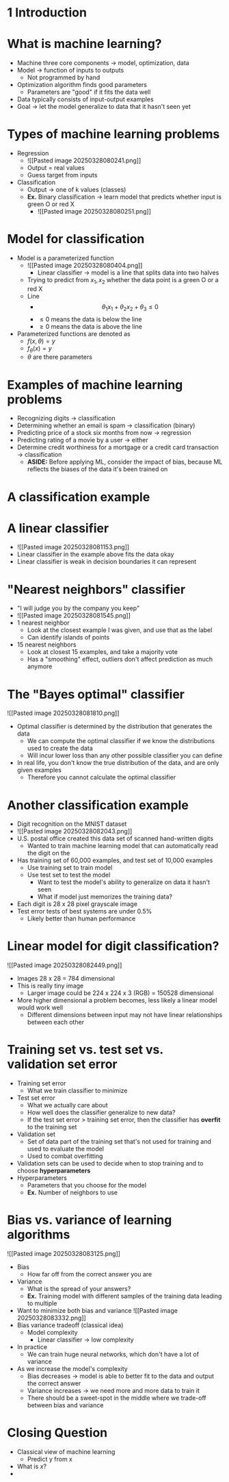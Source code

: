 # 1 Introduction
# What is machine learning?
- Machine three core components -> model, optimization, data
- Model -> function of inputs to outputs
	- Not programmed by hand 
- Optimization algorithm finds good parameters
	- Parameters are "good" if it fits the data well
- Data typically consists of input-output examples
- Goal -> let the model generalize to data that it hasn't seen yet
# Types of machine learning problems
- Regression
	- ![[Pasted image 20250328080241.png]]
	- Output = real values
	- Guess target from inputs
- Classification
	- Output -> one of k values (classes)
	- **Ex.** Binary classification -> learn model that predicts whether input is green O or red X
		- ![[Pasted image 20250328080251.png]]
# Model for classification
- Model is a parameterized function
	- ![[Pasted image 20250328080404.png]]
		- Linear classifier -> model is a line that splits data into two halves
	- Trying to predict from $x_{1}, x_{2}$ whether the data point is a green O or a red X
	- Line
		- $$\theta_{1} x_{1} + \theta_{2} x_{2} + \theta_{3} \leq 0$$
		- $\leq 0$ means the data is below the line
		- $\geq 0$ means the data is above the line
- Parameterized functions are denoted as
	- $f(x, \theta) = y$
	- $f_{\theta}(x) = y$
	- $\theta$ are there parameters
# Examples of machine learning problems
- Recognizing digits -> classification
- Determining whether an email is spam -> classification (binary)
- Predicting price of a stock six months from now -> regression
- Predicting rating of a movie by a user -> either
- Determine credit worthiness for a mortgage or a credit card transaction -> classification
	- **ASIDE:** Before applying ML, consider the impact of bias, because ML reflects the biases of the data it's been trained on
# A classification example
# A linear classifier
- ![[Pasted image 20250328081153.png]]
- Linear classifier in the example above fits the data okay
- Linear classifier is weak in decision boundaries it can represent
# "Nearest neighbors" classifier
- "I will judge you by the company you keep"
- ![[Pasted image 20250328081545.png]]
- 1 nearest neighbor
	- Look at the closest example I was given, and use that as the label
	- Can identify islands of points
- 15 nearest neighbors
	- Look at closest 15 examples, and take a majority vote
	- Has a "smoothing" effect, outliers don't affect prediction as much anymore
# The "Bayes optimal" classifier
![[Pasted image 20250328081810.png]]
- Optimal classifier is determined by the distribution that generates the data
	- We can compute the optimal classifier if we know the distributions used to create the data
	- Will incur lower loss than any other possible classifier you can define
- In real life, you don't know the true distribution of the data, and are only given examples
	- Therefore you cannot calculate the optimal classifier
# Another classification example
- Digit recognition on the MNIST dataset
- ![[Pasted image 20250328082043.png]]
- U.S. postal office created this data set of scanned hand-written digits
	- Wanted to train machine learning model that can automatically read the digit on the 
- Has training set of 60,000 examples, and test set of 10,000 examples
	- Use training set to train model
	- Use test set to test the model
		- Want to test the model's ability to generalize on data it hasn't seen
		- What if model just memorizes the training data?
- Each digit is 28 x 28 pixel grayscale image
- Test error tests of best systems are under 0.5%
	- Likely better than human performance
# Linear model for digit classification?
![[Pasted image 20250328082449.png]]
- Images 28 x 28 = 784 dimensional
- This is really tiny image
	- Larger image could be 224 x 224 x 3 (RGB) = 150528 dimensional
- More higher dimensional a problem becomes, less likely a linear model would work well
	- Different dimensions between input may not have linear relationships between each other
# Training set vs. test set vs. validation set error
- Training set error
	- What we train classifier to minimize
- Test set error
	- What we actually care about
	- How well does the classifier generalize to new data?
	- If the test set error $>$ training set error, then the classifier has **overfit** to the training set
- Validation set
	- Set of data part of the training set that's not used for training and used to evaluate the model
	- Used to combat overfitting
- Validation sets can be used to decide when to stop training and to choose **hyperparameters**
- Hyperparameters
	- Parameters that you choose for the model
	- **Ex.** Number of neighbors to use
# Bias vs. variance of learning algorithms
![[Pasted image 20250328083125.png]]
- Bias
	- How far off from the correct answer you are
- Variance
	- What is the spread of your answers?
	- **Ex.** Training model with different samples of the training data leading to multiple
- Want to minimize both bias and variance
![[Pasted image 20250328083332.png]]
- Bias variance tradeoff (classical idea)
	- Model complexity
		- Linear classifier -> low complexity
- In practice
	- We can train huge neural networks, which don't have a lot of variance
- As we increase the model's complexity
	- Bias decreases -> model is able to better fit to the data and output the correct answer
	- Variance increases -> we need more and more data to train it
	- There should be a sweet-spot in the middle where we trade-off between bias and variance
# Closing Question
- Classical view of machine learning
	- Predict y from x
- What is $x$?
- 